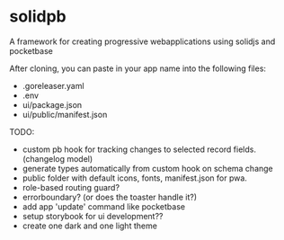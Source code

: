# solidpb

A framework for creating progressive webapplications using solidjs and pocketbase

After cloning, you can paste in your app name into the following files:

- .goreleaser.yaml
- .env
- ui/package.json
- ui/public/manifest.json

TODO:

- custom pb hook for tracking changes to selected record fields. (changelog model)
- generate types automatically from custom hook on schema change
- public folder with default icons, fonts, manifest.json for pwa.
- role-based routing guard?
- errorboundary? (or does the toaster handle it?)
- add app 'update' command like pocketbase
- setup storybook for ui development??
- create one dark and one light theme
